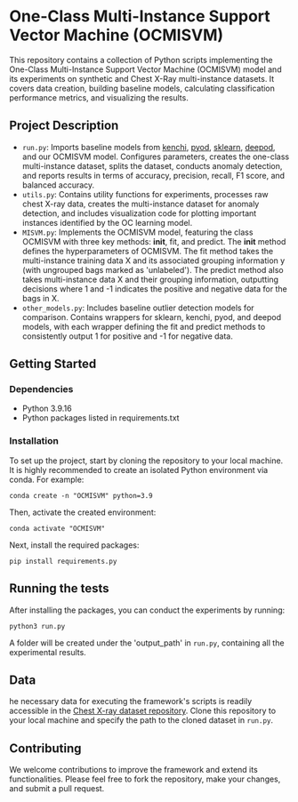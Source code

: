 # One-Class Multi-Instance Support Vector Machine (OCMISVM)
This repository contains a collection of Python scripts implementing the One-Class Multi-Instance Support Vector Machine (OCMISVM) model and its experiments on synthetic and Chest X-Ray multi-instance datasets. It covers data creation, building baseline models, calculating classification performance metrics, and visualizing the results.

## Project Description

- `run.py`: Imports baseline models from [kenchi](https://github.com/Y-oHr-N/kenchi), [pyod](https://github.com/yzhao062/pyod), [sklearn](https://scikit-learn.org/stable/), [deepod](https://pypi.org/project/deepod/), and our OCMISVM model. Configures parameters, creates the one-class multi-instance dataset, splits the dataset, conducts anomaly detection, and reports results in terms of accuracy, precision, recall, F1 score, and balanced accuracy.
- `utils.py`: Contains utility functions for experiments, processes raw chest X-ray data, creates the multi-instance dataset for anomaly detection, and includes visualization code for plotting important instances identified by the OC learning model.
- `MISVM.py`: Implements the OCMISVM model, featuring the class OCMISVM with three key methods: __init__, fit, and predict. The __init__ method defines the hyperparameters of OCMISVM. The fit method takes the multi-instance training data X and its associated grouping information y (with ungrouped bags marked as 'unlabeled'). The predict method also takes multi-instance data X and their grouping information, outputting decisions where 1 and -1 indicates the positive and negative data for the bags in X.
- `other_models.py`: Includes baseline outlier detection models for comparison. Contains wrappers for sklearn, kenchi, pyod, and deepod models, with each wrapper defining the fit and predict methods to consistently output 1 for positive and -1 for negative data.

## Getting Started
### Dependencies

- Python 3.9.16
- Python packages listed in requirements.txt

### Installation
To set up the project, start by cloning the repository to your local machine. It is highly recommended to create an isolated Python environment via conda. For example:
```
conda create -n "OCMISVM" python=3.9
```

Then, activate the created environment:
```
conda activate "OCMISVM"
```

Next, install the required packages:
```
pip install requirements.py
```

## Running the tests

After installing the packages, you can conduct the experiments by running:

```
python3 run.py
```
A folder will be created under the 'output_path' in `run.py`, containing all the experimental results.

## Data

he necessary data for executing the framework's scripts is readily accessible in the [Chest X-ray dataset repository](https://github.com/ieee8023/covid-chestxray-dataset). Clone this repository to your local machine and specify the path to the cloned dataset in `run.py`.

## Contributing

We welcome contributions to improve the framework and extend its functionalities. Please feel free to fork the repository, make your changes, and submit a pull request.
